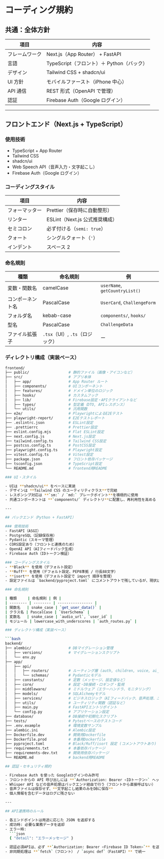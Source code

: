 # コーディング規約

## 共通：全体方針

| 項目           | 内容                                      |
| -------------- | ----------------------------------------- |
| フレームワーク | Next.js（App Router） + FastAPI           |
| 言語           | TypeScript（フロント）＋ Python（バック） |
| デザイン       | Tailwind CSS + shadcn/ui                  |
| UI 方針        | モバイルファースト（iPhone 中心）         |
| API 通信       | REST 形式（OpenAPI で管理）               |
| 認証           | Firebase Auth（Google ログイン）          |

---

## フロントエンド（Next.js + TypeScript）

### 使用技術

- TypeScript + App Router
- Tailwind CSS
- shadcn/ui
- Web Speech API（音声入力・文字起こし）
- Firebase Auth（Google ログイン）

### コーディングスタイル

| 項目           | 内容                           |
| -------------- | ------------------------------ |
| フォーマッター | Prettier（保存時に自動整形）   |
| リンター       | ESLint（Next.js 公式推奨構成） |
| セミコロン     | 必ず付ける（`semi: true`）     |
| クォート       | シングルクォート（`'`）        |
| インデント     | スペース 2                     |

### 命名規則

| 種類             | 命名規則                        | 例                             |
| ---------------- | ------------------------------- | ------------------------------ |
| 変数・関数名     | camelCase                       | `userName`, `getCountryList()` |
| コンポーネント名 | PascalCase                      | `UserCard`, `ChallengeForm`    |
| フォルダ名       | kebab-case                      | `components/`, `hooks/`        |
| 型名             | PascalCase                      | `ChallengeData`                |
| ファイル拡張子   | `.tsx`（UI）, `.ts`（ロジック） | ー                             |

### ディレクトリ構成（実装ベース）

````bash
frontend/
├── public/                  # 静的ファイル（画像・アイコンなど）
├── src/                     # アプリ本体
│   ├── app/                 # App Router ルート
│   ├── components/          # UIコンポーネント
│   ├── features/            # ドメイン単位のロジック
│   ├── hooks/               # カスタムフック
│   ├── lib/                 # Firebase設定・APIクライアントなど
│   ├── types/               # 型定義（DTO, APIレスポンス）
│   └── utils/               # 汎用関数
├── e2e/                     # PlaywrightによるE2Eテスト
├── playwright-report/       # E2Eテストレポート
├── .eslintrc.json           # ESLint設定
├── .prettierrc              # Prettier設定
├── eslint.config.mjs        # Flat ESLint設定
├── next.config.js           # Next.js設定
├── tailwind.config.ts       # Tailwind CSS設定
├── postcss.config.ts        # PostCSS設定
├── playwright.config.ts     # Playwright設定
├── vitest.config.ts         # Vitest設定
├── package.json             # フロント依存パッケージ
├── tsconfig.json            # TypeScript設定
└── README.md                # frontend用README

### UI・スタイル

- UIは **shadcn/ui** をベースに実装
- デザインは **Tailwind CSS のユーティリティクラス**で完結
- レスポンシブ対応は **`sm:` / `md:` ブレークポイント**を積極的に使用
- 共通コンポーネントは **`components/` ディレクトリ**に配置し、再利用性を高める

---

## バックエンド（Python + FastAPI）

### 使用技術
- FastAPI（ASGI）
- PostgreSQL（記録保存用）
- Pydantic（スキーマ管理）
- CORS設定あり（フロントと連携のため）
- OpenAI API（AIフィードバック生成）
- Firebase Auth（IDトークン検証）

### コーディングスタイル
- **Black** を使用（デフォルト設定）
- **Ruff** を使用（デフォルト設定、PEP8準拠 / 行長88文字）
- **isort** を使用（デフォルト設定で import 順序を整理）
- 設定ファイルは `backend/pyproject.toml` にコメントアウトで残しているが、現状はすべてデフォルト設定で運用中

### 命名規則

| 種類     | 命名規則 | 例 |
| -------- | -------- | ---------------- |
| 関数名   | snake_case | `get_user_data()` |
| クラス名 | PascalCase | `UserSchema` |
| 変数名   | snake_case | `audio_url`, `user_id` |
| モジュール | lowercase_with_underscores | `auth_routes.py` |

### ディレクトリ構成（実装ベース）

```bash
backend/
├── alembic/                 # DBマイグレーション管理
│   ├── versions/            # マイグレーションスクリプト
│   └── env.py
├── app/
│   ├── api/
│   │   ├── routers/         # ルーティング層 (auth, children, voice, ai_feedback など)
│   │   └── schemas/         # Pydanticモデル
│   ├── constants/           # 定数（メッセージ、設定値など）
│   ├── core/                # 設定・DB接続・ロギング・監視
│   ├── middleware/          # ミドルウェア（エラーハンドラ、モニタリング）
│   ├── models/              # SQLAlchemyモデル
│   ├── services/            # ビジネスロジック（AIフィードバック、音声処理、ユーザー管理など）
│   ├── utils/               # ユーティリティ関数（認証など）
│   ├── main.py              # FastAPIエントリポイント
│   └── config.py            # アプリケーション設定
├── database/                # DB接続や初期化スクリプト
├── tests/                   # Pytestベースのテストコード
├── .env.example             # 環境変数サンプル
├── alembic.ini              # Alembic設定
├── Dockerfile.dev           # 開発用Dockerfile
├── Dockerfile.prod          # 本番用Dockerfile
├── pyproject.toml           # Black/Ruff/isort 設定 (コメントアウトあり)
├── requirements.txt         # 本番依存パッケージ
├── requirements-dev.txt     # 開発用依存パッケージ
└── README.md                # backend用README

## 認証・セキュリティ規約

- Firebase Auth を使った Googleログインのみ許可
- フロントからの API 呼び出しには **`Authorization: Bearer <IDトークン>` ヘッダー送信必須**
- Whisper API などの音声処理はバックエンド経由で行う（フロントから直接呼ばない）
- 音声ファイルは保存せず、**文字起こし結果のみをDBに保存**
- 個人情報を含むデータはログに残さない

---

## API連携時のルール

- 各エンドポイントは用途に応じた JSON を返却する
- 成功時: 必要な業務データを返却
- エラー時:
  ```json
  { "detail": "エラーメッセージ" }

- 認証必須APIは、必ず **`Authorization: Bearer <Firebase ID Token>`** を送信する
- 非同期処理は **`fetch`（フロント） / `async def`（FastAPI）** で統一
````
